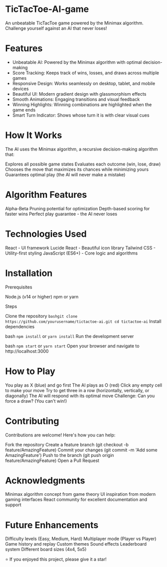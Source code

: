 # TicTacToe-AI-game
An unbeatable TicTacToe game powered by the Minimax algorithm. Challenge yourself against an AI that never loses!

# Features

- Unbeatable AI: Powered by the Minimax algorithm with optimal decision-making
- Score Tracking: Keeps track of wins, losses, and draws across multiple games
- Responsive Design: Works seamlessly on desktop, tablet, and mobile devices
- Beautiful UI: Modern gradient design with glassmorphism effects
- Smooth Animations: Engaging transitions and visual feedback
- Winning Highlights: Winning combinations are highlighted when the game ends
- Smart Turn Indicator: Shows whose turn it is with clear visual cues

# How It Works
The AI uses the Minimax algorithm, a recursive decision-making algorithm that:

Explores all possible game states
Evaluates each outcome (win, lose, draw)
Chooses the move that maximizes its chances while minimizing yours
Guarantees optimal play (the AI will never make a mistake)

# Algorithm Features

Alpha-Beta Pruning potential for optimization
Depth-based scoring for faster wins
Perfect play guarantee - the AI never loses

# Technologies Used

React - UI framework
Lucide React - Beautiful icon library
Tailwind CSS - Utility-first styling
JavaScript (ES6+) - Core logic and algorithms

# Installation
Prerequisites

Node.js (v14 or higher)
npm or yarn

Steps

Clone the repository
``
bashgit clone https://github.com/yourusername/tictactoe-ai.git
cd tictactoe-ai
``
Install dependencies


bash
``
npm install
``
or
``
yarn install
``
Run the development server

bash
``
npm start
``
 or
``
yarn start
``
Open your browser and navigate to http://localhost:3000

# How to Play

You play as X (blue) and go first
The AI plays as O (red)
Click any empty cell to make your move
Try to get three in a row (horizontally, vertically, or diagonally)
The AI will respond with its optimal move
Challenge: Can you force a draw? (You can't win!)


# Contributing
Contributions are welcome! Here's how you can help:

Fork the repository
Create a feature branch (git checkout -b feature/AmazingFeature)
Commit your changes (git commit -m 'Add some AmazingFeature')
Push to the branch (git push origin feature/AmazingFeature)
Open a Pull Request

#  Acknowledgments

Minimax algorithm concept from game theory
UI inspiration from modern gaming interfaces
React community for excellent documentation and support

# Future Enhancements

 Difficulty levels (Easy, Medium, Hard)
 Multiplayer mode (Player vs Player)
 Game history and replay
 Custom themes
 Sound effects
 Leaderboard system
 Different board sizes (4x4, 5x5)


⭐ If you enjoyed this project, please give it a star!
